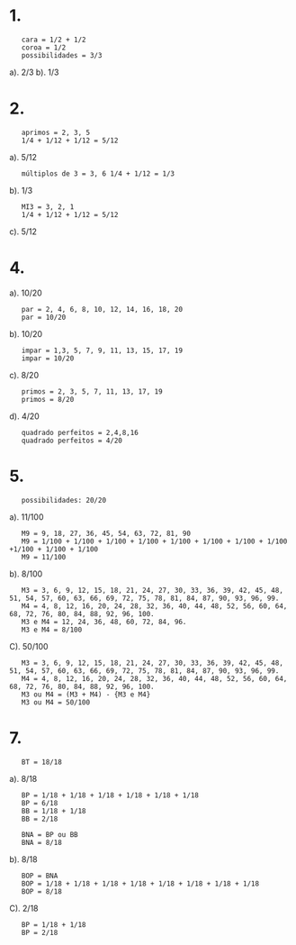 # 1.

       cara = 1/2 + 1/2
       coroa = 1/2 
       possibilidades = 3/3
a). 2/3
b). 1/3

# 2.

       aprimos = 2, 3, 5
       1/4 + 1/12 + 1/12 = 5/12
a). 5/12

       múltiplos de 3 = 3, 6 1/4 + 1/12 = 1/3
b). 1/3

       MI3 = 3, 2, 1 
       1/4 + 1/12 + 1/12 = 5/12
       
c). 5/12

# 4. 
       
a). 10/20

       par = 2, 4, 6, 8, 10, 12, 14, 16, 18, 20
       par = 10/20

b). 10/20
       
       impar = 1,3, 5, 7, 9, 11, 13, 15, 17, 19
       impar = 10/20
       
c). 8/20

       primos = 2, 3, 5, 7, 11, 13, 17, 19
       primos = 8/20
       
d). 4/20

       quadrado perfeitos = 2,4,8,16
       quadrado perfeitos = 4/20
       
       
# 5. 

       possibilidades: 20/20
a). 11/100
       
       M9 = 9, 18, 27, 36, 45, 54, 63, 72, 81, 90
       M9 = 1/100 + 1/100 + 1/100 + 1/100 + 1/100 + 1/100 + 1/100 + 1/100 +1/100 + 1/100 + 1/100
       M9 = 11/100
       
b). 8/100

       M3 = 3, 6, 9, 12, 15, 18, 21, 24, 27, 30, 33, 36, 39, 42, 45, 48, 51, 54, 57, 60, 63, 66, 69, 72, 75, 78, 81, 84, 87, 90, 93, 96, 99.
       M4 = 4, 8, 12, 16, 20, 24, 28, 32, 36, 40, 44, 48, 52, 56, 60, 64, 68, 72, 76, 80, 84, 88, 92, 96, 100.
       M3 e M4 = 12, 24, 36, 48, 60, 72, 84, 96.
       M3 e M4 = 8/100
       
C). 50/100      

       M3 = 3, 6, 9, 12, 15, 18, 21, 24, 27, 30, 33, 36, 39, 42, 45, 48, 51, 54, 57, 60, 63, 66, 69, 72, 75, 78, 81, 84, 87, 90, 93, 96, 99.
       M4 = 4, 8, 12, 16, 20, 24, 28, 32, 36, 40, 44, 48, 52, 56, 60, 64, 68, 72, 76, 80, 84, 88, 92, 96, 100.
       M3 ou M4 = (M3 + M4) - {M3 e M4}
       M3 ou M4 = 50/100
       

# 7.

       BT = 18/18
       
a). 8/18

       BP = 1/18 + 1/18 + 1/18 + 1/18 + 1/18 + 1/18
       BP = 6/18
       BB = 1/18 + 1/18
       BB = 2/18
       
       BNA = BP ou BB
       BNA = 8/18
      
b). 8/18
       
       BOP = BNA
       BOP = 1/18 + 1/18 + 1/18 + 1/18 + 1/18 + 1/18 + 1/18 + 1/18
       BOP = 8/18

C). 2/18

       BP = 1/18 + 1/18
       BP = 2/18
       
